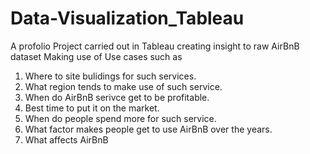 # Data-Visualization_Tableau
A profolio Project carried out in Tableau creating insight to raw AirBnB dataset
Making use of Use cases such as
1. Where to site bulidings for such services.
2. What region tends to make use of such service.
3. When do AirBnB serivce get to be profitable.
4. Best time to put it on the market.
5. When do people spend more for such service.
6. What factor makes people get to use AirBnB over the years.
7. What affects AirBnB
   
